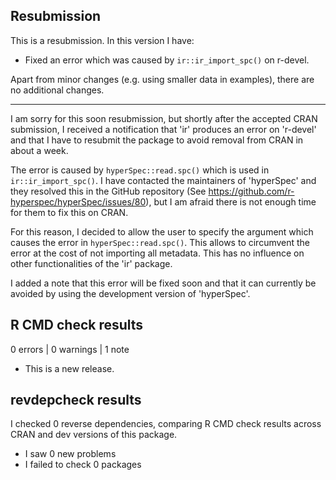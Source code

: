 ## Resubmission

This is a resubmission. In this version I have:

+ Fixed an error which was caused by `ir::ir_import_spc()` on r-devel.

Apart from minor changes (e.g. using smaller data in examples), there are no additional changes.

---------------------------------------

I am sorry for this soon resubmission, but shortly after the accepted CRAN submission, I received a notification that 'ir' produces an error on 'r-devel' and that I have to resubmit the package to avoid removal from CRAN in about a week.

The error is caused by `hyperSpec::read.spc()` which is used in `ir::ir_import_spc()`. I have contacted the maintainers of 'hyperSpec' and they resolved this in the GitHub repository (See https://github.com/r-hyperspec/hyperSpec/issues/80), but I am afraid there is not enough time for them to fix this on CRAN.

For this reason, I decided to allow the user to specify the argument which causes the error in `hyperSpec::read.spc()`. This allows to circumvent the error at the cost of not importing all metadata. This has no influence on other functionalities of the 'ir' package. 

I added a note that this error will be fixed soon and that it can currently be avoided by using the development version of 'hyperSpec'.


## R CMD check results

0 errors | 0 warnings | 1 note

* This is a new release.

## revdepcheck results

I checked 0 reverse dependencies, comparing R CMD check results across CRAN and dev versions of this package.

 * I saw 0 new problems
 * I failed to check 0 packages
